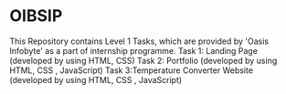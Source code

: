 # OIBSIP
This Repository contains Level 1 Tasks, which are provided by 'Oasis Infobyte' as a part of internship programme. 
Task 1: Landing Page (developed by using HTML, CSS) 
Task 2: Portfolio (developed by using HTML, CSS , JavaScript)
Task 3:Temperature Converter Website (developed by using HTML, CSS , JavaScript)
